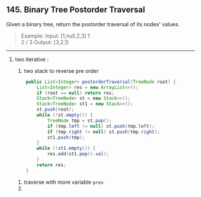 ## 145. Binary Tree Postorder Traversal

Given a binary tree, return the postorder traversal of its nodes' values.

>Example:
Input: [1,null,2,3]
   1
    \
 ​    2
    /
   3
Output: [3,2,1]

----

1. two iterative :
   1. two stack to reverse pre order

   ```java
       public List<Integer> postorderTraversal(TreeNode root) {
           List<Integer> res = new ArrayList<>();
           if (root == null) return res;
           Stack<TreeNode> st = new Stack<>();
           Stack<TreeNode> st1 = new Stack<>();
           st.push(root);
           while (!st.empty()) {
               TreeNode tmp = st.pop();
               if (tmp.left != null) st.push(tmp.left);
               if (tmp.right != null) st.push(tmp.right);
               st1.push(tmp);
           }
           while (!st1.empty()) {
               res.add(st1.pop().val);
           }
           return res;
       }
   ```



   1. traverse with more variable `prev`
   2. 
